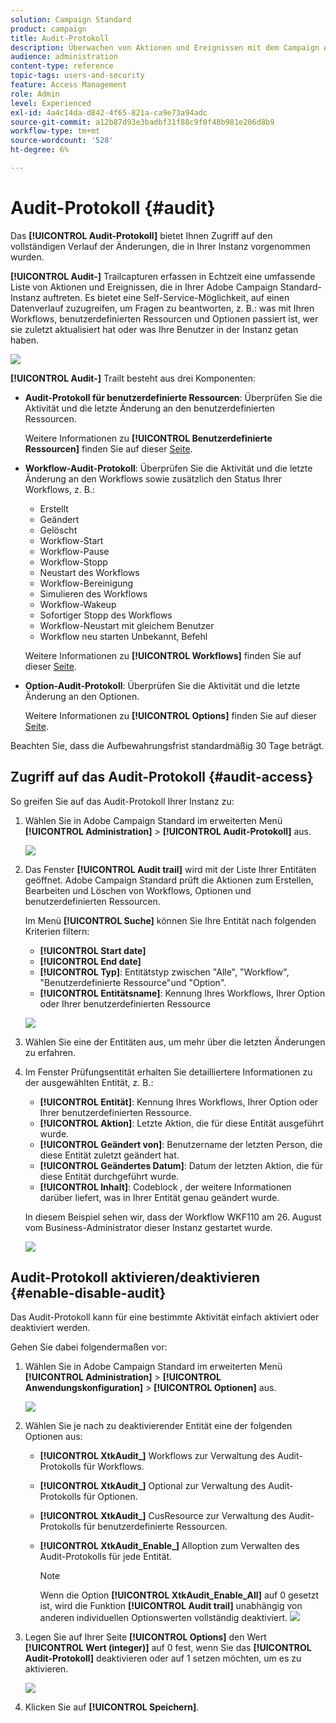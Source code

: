 ```yaml
---
solution: Campaign Standard
product: campaign
title: Audit-Protokoll
description: Überwachen von Aktionen und Ereignissen mit dem Campaign Audit-Protokoll
audience: administration
content-type: reference
topic-tags: users-and-security
feature: Access Management
role: Admin
level: Experienced
exl-id: 4a4c14da-d842-4f65-821a-ca9e73a94adc
source-git-commit: a12b87d93e3badbf31f88c9f0f48b981e206d8b9
workflow-type: tm+mt
source-wordcount: '528'
ht-degree: 6%

---
```


# Audit-Protokoll {#audit}

Das **[!UICONTROL Audit-Protokoll]** bietet Ihnen Zugriff auf den vollständigen Verlauf der Änderungen, die in Ihrer Instanz vorgenommen wurden.

**[!UICONTROL Audit-]** Trailcapturen erfassen in Echtzeit eine umfassende Liste von Aktionen und Ereignissen, die in Ihrer Adobe Campaign Standard-Instanz auftreten. Es bietet eine Self-Service-Möglichkeit, auf einen Datenverlauf zuzugreifen, um Fragen zu beantworten, z. B.: was mit Ihren Workflows, benutzerdefinierten Ressourcen und Optionen passiert ist, wer sie zuletzt aktualisiert hat oder was Ihre Benutzer in der Instanz getan haben.

![](assets/audit-trail.png)

**[!UICONTROL Audit-]** Trailt besteht aus drei Komponenten:

* **Audit-Protokoll für benutzerdefinierte Ressourcen**: Überprüfen Sie die Aktivität und die letzte Änderung an den benutzerdefinierten Ressourcen.

   Weitere Informationen zu **[!UICONTROL Benutzerdefinierte Ressourcen]** finden Sie auf dieser [Seite](../../developing/using/key-steps-to-add-a-resource.md).

* **Workflow-Audit-Protokoll**: Überprüfen Sie die Aktivität und die letzte Änderung an den Workflows sowie zusätzlich den Status Ihrer Workflows, z. B.:

   * Erstellt
   * Geändert
   * Gelöscht
   * Workflow-Start
   * Workflow-Pause
   * Workflow-Stopp
   * Neustart des Workflows
   * Workflow-Bereinigung
   * Simulieren des Workflows
   * Workflow-Wakeup
   * Sofortiger Stopp des Workflows
   * Workflow-Neustart mit gleichem Benutzer
   * Workflow neu starten Unbekannt, Befehl

   Weitere Informationen zu **[!UICONTROL Workflows]** finden Sie auf dieser [Seite](../../automating/using/get-started-workflows.md).

* **Option-Audit-Protokoll**: Überprüfen Sie die Aktivität und die letzte Änderung an den Optionen.

   Weitere Informationen zu **[!UICONTROL Options]** finden Sie auf dieser [Seite](../../administration/using/about-campaign-standard-settings.md).

Beachten Sie, dass die Aufbewahrungsfrist standardmäßig 30 Tage beträgt.

## Zugriff auf das Audit-Protokoll {#audit-access}

So greifen Sie auf das Audit-Protokoll Ihrer Instanz zu:

1. Wählen Sie in Adobe Campaign Standard im erweiterten Menü **[!UICONTROL Administration]** > **[!UICONTROL Audit-Protokoll]** aus.

   ![](assets/audit-trail.png)

1. Das Fenster **[!UICONTROL Audit trail]** wird mit der Liste Ihrer Entitäten geöffnet. Adobe Campaign Standard prüft die Aktionen zum Erstellen, Bearbeiten und Löschen von Workflows, Optionen und benutzerdefinierten Ressourcen.

   Im Menü **[!UICONTROL Suche]** können Sie Ihre Entität nach folgenden Kriterien filtern:

   * **[!UICONTROL Start date]**
   * **[!UICONTROL End date]**
   * **[!UICONTROL Typ]**: Entitätstyp zwischen &quot;Alle&quot;, &quot;Workflow&quot;, &quot;Benutzerdefinierte Ressource&quot;und &quot;Option&quot;.
   * **[!UICONTROL Entitätsname]**: Kennung Ihres Workflows, Ihrer Option oder Ihrer benutzerdefinierten Ressource

   ![](assets/audit-trail_2.png)

1. Wählen Sie eine der Entitäten aus, um mehr über die letzten Änderungen zu erfahren.

1. Im Fenster Prüfungsentität erhalten Sie detailliertere Informationen zu der ausgewählten Entität, z. B.:

   * **[!UICONTROL Entität]**: Kennung Ihres Workflows, Ihrer Option oder Ihrer benutzerdefinierten Ressource.
   * **[!UICONTROL Aktion]**: Letzte Aktion, die für diese Entität ausgeführt wurde.
   * **[!UICONTROL Geändert von]**: Benutzername der letzten Person, die diese Entität zuletzt geändert hat.
   * **[!UICONTROL Geändertes Datum]**: Datum der letzten Aktion, die für diese Entität durchgeführt wurde.
   * **[!UICONTROL Inhalt]**: Codeblock , der weitere Informationen darüber liefert, was in Ihrer Entität genau geändert wurde.

   In diesem Beispiel sehen wir, dass der Workflow WKF110 am 26. August vom Business-Administrator dieser Instanz gestartet wurde.

   ![](assets/audit-trail_3.png)

## Audit-Protokoll aktivieren/deaktivieren {#enable-disable-audit}

Das Audit-Protokoll kann für eine bestimmte Aktivität einfach aktiviert oder deaktiviert werden.

Gehen Sie dabei folgendermaßen vor:

1. Wählen Sie in Adobe Campaign Standard im erweiterten Menü **[!UICONTROL Administration]** > **[!UICONTROL Anwendungskonfiguration]** > **[!UICONTROL Optionen]** aus.

   ![](assets/audit-trail_4.png)

1. Wählen Sie je nach zu deaktivierender Entität eine der folgenden Optionen aus:

   * **[!UICONTROL XtkAudit_]** Workflows zur Verwaltung des Audit-Protokolls für Workflows.
   * **[!UICONTROL XtkAudit_]** Optional zur Verwaltung des Audit-Protokolls für Optionen.
   * **[!UICONTROL XtkAudit_]** CusResource zur Verwaltung des Audit-Protokolls für benutzerdefinierte Ressourcen.
   * **[!UICONTROL XtkAudit_Enable_]** Alloption zum Verwalten des Audit-Protokolls für jede Entität.

      >[!NOTE]
      >
      >Wenn die Option **[!UICONTROL XtkAudit_Enable_All]** auf 0 gesetzt ist, wird die Funktion **[!UICONTROL Audit trail]** unabhängig von anderen individuellen Optionswerten vollständig deaktiviert.
   ![](assets/audit-trail_5.png)

1. Legen Sie auf Ihrer Seite **[!UICONTROL Options]** den Wert **[!UICONTROL Wert (integer)]** auf 0 fest, wenn Sie das **[!UICONTROL Audit-Protokoll]** deaktivieren oder auf 1 setzen möchten, um es zu aktivieren.

   ![](assets/audit-trail_6.png)

1. Klicken Sie auf **[!UICONTROL Speichern]**.